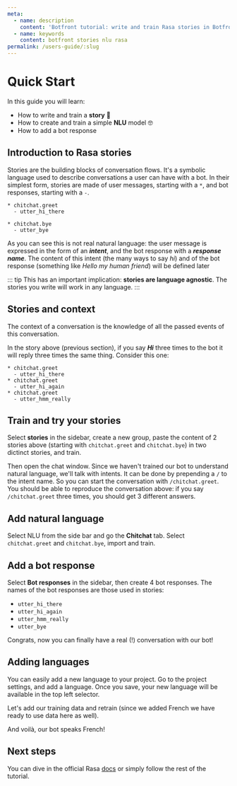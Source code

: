 ```yaml
---
meta:
  - name: description
    content: 'Botfront tutorial: write and train Rasa stories in Botfront'
  - name: keywords
    content: botfront stories nlu rasa
permalink: /users-guide/:slug
---
```


# Quick Start

In this guide you will learn:

- How to write and train a **story** 📖
- How to create and train a simple **NLU** model 🤓
- How to add a bot response


## Introduction to Rasa stories

Stories are the building blocks of conversation flows. It's a symbolic language used to describe conversations a user can have with a bot.
In their simplest form, stories are made of user messages, starting with a `*`, and bot responses, starting with a `-`. 

```
* chitchat.greet
  - utter_hi_there
```

```
* chitchat.bye
  - utter_bye
```

As you can see this is not real natural language: the user message is expressed in the form of an **_intent_**, and the bot response with a **_response name_**. The content of this intent (the many ways to say *hi*) and of the bot response (something like *Hello my human friend*) will be defined later

::: tip
This has an important implication: **stories are language agnostic**. The stories you write will work in any language.
:::

## Stories and context

The context of a conversation is the knowledge of all the passed events of this conversation.

In the story above (previous section), if you say **_Hi_** three times to the bot it will reply three times the same thing. Consider this one:

```
* chitchat.greet
  - utter_hi_there
* chitchat.greet
  - utter_hi_again
* chitchat.greet
  - utter_hmm_really
```

## Train and try your stories

Select **stories** in the sidebar, create a new group, paste the content of 2 stories above (starting with `chitchat.greet` and `chitchat.bye`) in two dictinct stories, and train.

Then open the chat window. Since we haven't trained our bot to understand natural language, we'll talk with intents. It can be done by prepending a `/` to the intent name. So you can start the conversation with `/chitchat.greet`. You should be able to reproduce the conversation above: if you say `/chitchat.greet` three times, you should get 3 different answers.

## Add natural language

Select NLU from the side bar and go the **Chitchat** tab. Select `chitchat.greet` and `chitchat.bye`, import and train.

## Add a bot response

Select **Bot responses** in the sidebar, then create 4 bot responses. The names of the bot responses are those used in stories:
- `utter_hi_there`
- `utter_hi_again`
- `utter_hmm_really`
- `utter_bye`

Congrats, now you can finally have a real (!) conversation with our bot!

## Adding languages

You can easily add a new language to your project. Go to the project settings, and add a language. Once you save, your new language will be available in the top left selector.

Let's add our training data and retrain (since we added French we have ready to use data here as well).

And voilà, our bot speaks French! 

## Next steps

You can dive in the official Rasa [docs](https://rasa.com/docs) or simply follow the rest of the tutorial.


